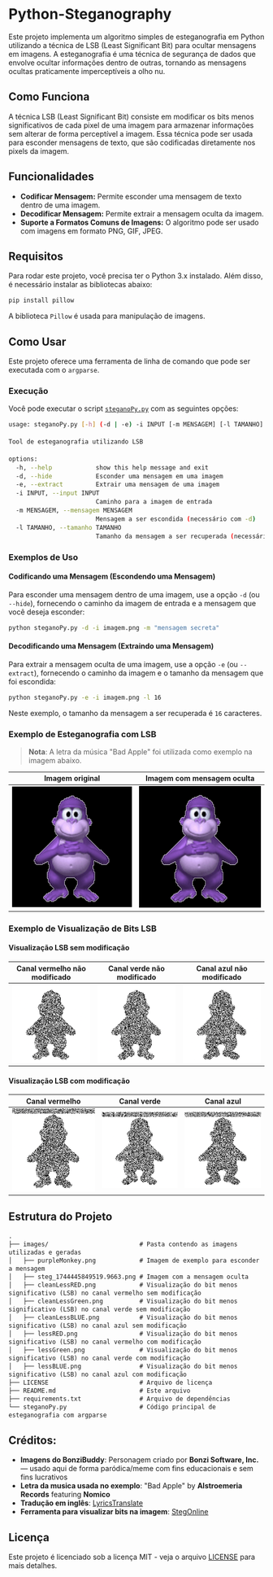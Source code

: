 # Python-Steganography

Este projeto implementa um algoritmo simples de esteganografia em Python utilizando a técnica de LSB (Least Significant Bit) para ocultar mensagens em imagens. A esteganografia é uma técnica de segurança de dados que envolve ocultar informações dentro de outras, tornando as mensagens ocultas praticamente imperceptíveis a olho nu.


## Como Funciona

A técnica LSB (Least Significant Bit) consiste em modificar os bits menos significativos de cada pixel de uma imagem para armazenar informações sem alterar de forma perceptível a imagem. Essa técnica pode ser usada para esconder mensagens de texto, que são codificadas diretamente nos pixels da imagem.


## Funcionalidades

- **Codificar Mensagem:** Permite esconder uma mensagem de texto dentro de uma imagem.
- **Decodificar Mensagem:** Permite extrair a mensagem oculta da imagem.
- **Suporte a Formatos Comuns de Imagens:** O algoritmo pode ser usado com imagens em formato PNG, GIF, JPEG.


## Requisitos

Para rodar este projeto, você precisa ter o Python 3.x instalado. Além disso, é necessário instalar as bibliotecas abaixo:

```bash
pip install pillow
```

A biblioteca `Pillow` é usada para manipulação de imagens.


## Como Usar

Este projeto oferece uma ferramenta de linha de comando que pode ser executada com o `argparse`.

### Execução

Você pode executar o script [`steganoPy.py`](./steganoPy.py) com as seguintes opções:

```bash
usage: steganoPy.py [-h] (-d | -e) -i INPUT [-m MENSAGEM] [-l TAMANHO]

Tool de esteganografia utilizando LSB

options:
  -h, --help            show this help message and exit
  -d, --hide            Esconder uma mensagem em uma imagem
  -e, --extract         Extrair uma mensagem de uma imagem
  -i INPUT, --input INPUT
                        Caminho para a imagem de entrada
  -m MENSAGEM, --mensagem MENSAGEM
                        Mensagem a ser escondida (necessário com -d)
  -l TAMANHO, --tamanho TAMANHO
                        Tamanho da mensagem a ser recuperada (necessário com -e)
```

### Exemplos de Uso

#### Codificando uma Mensagem (Escondendo uma Mensagem)

Para esconder uma mensagem dentro de uma imagem, use a opção `-d` (ou `--hide`), fornecendo o caminho da imagem de entrada e a mensagem que você deseja esconder:

```bash
python steganoPy.py -d -i imagem.png -m "mensagem secreta"
```

#### Decodificando uma Mensagem (Extraindo uma Mensagem)

Para extrair a mensagem oculta de uma imagem, use a opção `-e` (ou `--extract`), fornecendo o caminho da imagem e o tamanho da mensagem que foi escondida:

```bash
python steganoPy.py -e -i imagem.png -l 16
```

Neste exemplo, o tamanho da mensagem a ser recuperada é `16` caracteres.

### Exemplo de Esteganografia com LSB

> **Nota**: A letra da música "Bad Apple" foi utilizada como exemplo na imagem abaixo.

| Imagem original                            | Imagem com mensagem oculta                     |
|--------------------------------------------|------------------------------------------------|
| ![purpleMonkey](images/purpleMonkey.png)   | ![stegImage](images/steg_1744445849519.9663.png) |

### Exemplo de Visualização de Bits LSB

#### Visualização LSB **sem** modificação

| Canal vermelho não modificado       | Canal verde não modificado              | Canal azul não modificado             |
|-------------------------------------|-----------------------------------------|---------------------------------------|
| ![lessRED](images/cleanLessRED.png) | ![lessGreen](images/cleanLessGREEN.png) | ![lessBLUE](images/cleanLessBLUE.png) |           

#### Visualização LSB **com** modificação

| Canal vermelho                 | Canal verde                        | Canal azul                       |
|--------------------------------|------------------------------------|----------------------------------|
| ![lessRED](images/lessRED.png) | ![lessGreen](images/lessGREEN.png) | ![lessBLUE](images/lessBLUE.png) |


## Estrutura do Projeto

```
.
├── images/                         # Pasta contendo as imagens utilizadas e geradas
│   ├── purpleMonkey.png            # Imagem de exemplo para esconder a mensagem
│   ├── steg_1744445849519.9663.png # Imagem com a mensagem oculta
│   ├── cleanLessRED.png            # Visualização do bit menos significativo (LSB) no canal vermelho sem modificação
│   ├── cleanLessGreen.png          # Visualização do bit menos significativo (LSB) no canal verde sem modificação
│   ├── cleanLessBLUE.png           # Visualização do bit menos significativo (LSB) no canal azul sem modificação
│   ├── lessRED.png                 # Visualização do bit menos significativo (LSB) no canal vermelho com modificação
│   ├── lessGreen.png               # Visualização do bit menos significativo (LSB) no canal verde com modificação
│   ├── lessBLUE.png                # Visualização do bit menos significativo (LSB) no canal azul com modificação
├── LICENSE                         # Arquivo de licença
├── README.md                       # Este arquivo
├── requirements.txt                # Arquivo de dependências
└── steganoPy.py                    # Código principal de esteganografia com argparse
```


## Créditos:

- **Imagens do BonziBuddy**: Personagem criado por **Bonzi Software, Inc.** — usado aqui de forma paródica/meme com fins educacionais e sem fins lucrativos
- **Letra da musica usada no exemplo**: "Bad Apple" by **Alstroemeria Records** featuring **Nomico**
- **Tradução em inglês**: [LyricsTranslate](https://lyricstranslate.com/en/bad-apple-english-version-腐った林檎.html)
- **Ferramenta para visualizar bits na imagem**: [StegOnline](https://www.georgeom.net/StegOnline/upload)

## Licença

Este projeto é licenciado sob a licença MIT - veja o arquivo [LICENSE](LICENSE) para mais detalhes.
